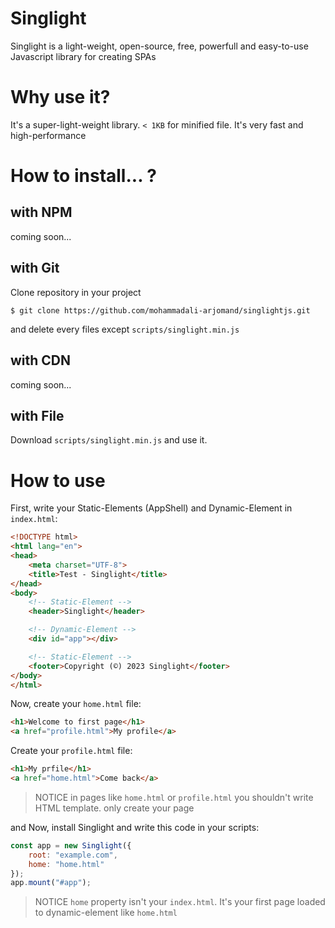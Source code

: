 # Singlight
Singlight is a light-weight, open-source, free, powerfull and easy-to-use Javascript library for creating SPAs

# Why use it?
It's a super-light-weight library. `< 1KB` for minified file. It's very fast and high-performance

# How to install... ?
## with NPM
coming soon...

## with Git
Clone repository in your project
```
$ git clone https://github.com/mohammadali-arjomand/singlightjs.git
```
and delete every files except `scripts/singlight.min.js`

## with CDN
coming soon...

## with File
Download `scripts/singlight.min.js` and use it.

# How to use
First, write your Static-Elements (AppShell) and Dynamic-Element in `index.html`:
```html
<!DOCTYPE html>
<html lang="en">
<head>
    <meta charset="UTF-8">
    <title>Test - Singlight</title>
</head>
<body>
    <!-- Static-Element -->
    <header>Singlight</header>

    <!-- Dynamic-Element -->
    <div id="app"></div>

    <!-- Static-Element -->
    <footer>Copyright (©) 2023 Singlight</footer>
</body>
</html>
```
Now, create your `home.html` file:
```html
<h1>Welcome to first page</h1>
<a href="profile.html">My profile</a>
```
Create your `profile.html` file:
```html
<h1>My prfile</h1>
<a href="home.html">Come back</a>
```
> NOTICE in pages like `home.html` or `profile.html` you shouldn't write HTML template. only create your page

and Now, install Singlight and write this code in your scripts:
```js
const app = new Singlight({
    root: "example.com",
    home: "home.html"
});
app.mount("#app");
``` 
> NOTICE `home` property isn't your `index.html`. It's your first page loaded to dynamic-element like `home.html`
